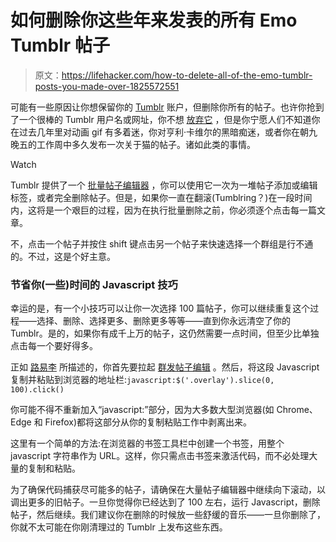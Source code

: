 # 如何删除你这些年来发表的所有 Emo Tumblr 帖子

> 原文：<https://lifehacker.com/how-to-delete-all-of-the-emo-tumblr-posts-you-made-over-1825572551>

可能有一些原因让你想保留你的 [Tumblr](https://www.tumblr.com/) 账户，但删除你所有的帖子。也许你抢到了一个很棒的 Tumblr 用户名或网址，你不想 [放弃它](https://www.tumblr.com/account/delete) ，但是你宁愿人们不知道你在过去几年里对动画 gif 有多着迷，你对亨利·卡维尔的黑暗痴迷，或者你在朝九晚五的工作周中多久发布一次关于猫的帖子。诸如此类的事情。

Watch

Tumblr 提供了一个 [批量帖子编辑器](https://www.tumblr.com/mega-editor/) ，你可以使用它一次为一堆帖子添加或编辑标签，或者完全删除帖子。但是，如果你一直在翻滚(Tumblring？)在一段时间内，这将是一个艰巨的过程，因为在执行批量删除之前，你必须逐个点击每一篇文章。

不，点击一个帖子并按住 shift 键点击另一个帖子来快速选择一个群组是行不通的。不过，这是个好主意。

### 节省你(一些)时间的 Javascript 技巧

幸运的是，有一个小技巧可以让你一次选择 100 篇帖子，你可以继续重复这个过程——选择、删除、选择更多、删除更多等等——直到你永远清空了你的 Tumblr。是的，如果你有成千上万的帖子，这仍然需要一点时间，但至少比单独点击每一个要好得多。

正如 [路易李](http://louisrli.github.io/blog/2013/05/11/how-to-delete-all-tumblr-posts/#.Wt_GTMgvz-g) 所描述的，你首先要拉起 [群发帖子编辑](https://www.tumblr.com/mega-editor/) 。然后，将这段 Javascript 复制并粘贴到浏览器的地址栏:`javascript:$('.overlay').slice(0, 100).click()`

你可能不得不重新加入“javascript:”部分，因为大多数大型浏览器(如 Chrome、Edge 和 Firefox)都将这部分从你的复制粘贴工作中剥离出来。

这里有一个简单的方法:在浏览器的书签工具栏中创建一个书签，用整个 javascript 字符串作为 URL。这样，你只需点击书签来激活代码，而不必处理大量的复制和粘贴。

为了确保代码捕获尽可能多的帖子，请确保在大量帖子编辑器中继续向下滚动，以调出更多的旧帖子。一旦你觉得你已经达到了 100 左右，运行 Javascript，删除帖子，然后继续。我们建议你在删除的时候放一些舒缓的音乐——一旦你删除了，你就不太可能在你刚清理过的 Tumblr 上发布这些东西。